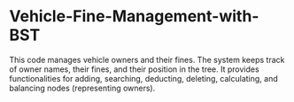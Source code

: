 # Vehicle-Fine-Management-with-BST

This code manages vehicle owners and their fines. The system keeps track of owner names, their fines, and their position in the tree. It provides functionalities for adding, searching, deducting, deleting, calculating, and balancing nodes (representing owners).
